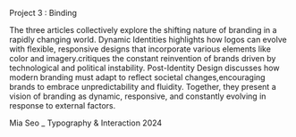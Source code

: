Project 3 : Binding

The three articles collectively explore the shifting nature of branding in a rapidly changing world. Dynamic Identities</span> highlights how logos can evolve with flexible, 
responsive designs that incorporate various elements like color and imagery.critiques the constant reinvention of brands driven by technological and political instability.
Post-Identity Design discusses how modern branding must adapt to reflect societal changes,encouraging brands to embrace unpredictability and fluidity. 
Together, they present a vision of branding as dynamic, responsive, and constantly evolving in response to external factors.

Mia Seo _
Typography & Interaction 2024
